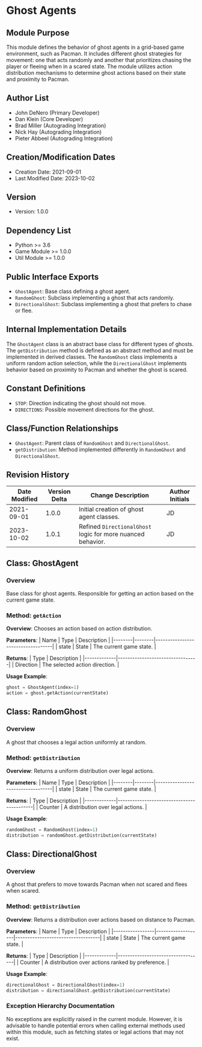 # Ghost Agents

## Module Purpose
This module defines the behavior of ghost agents in a grid-based game environment, such as Pacman. It includes different ghost strategies for movement: one that acts randomly and another that prioritizes chasing the player or fleeing when in a scared state. The module utilizes action distribution mechanisms to determine ghost actions based on their state and proximity to Pacman.

## Author List
- John DeNero (Primary Developer)
- Dan Klein (Core Developer)
- Brad Miller (Autograding Integration)
- Nick Hay (Autograding Integration)
- Pieter Abbeel (Autograding Integration)

## Creation/Modification Dates
- Creation Date: 2021-09-01
- Last Modified Date: 2023-10-02

## Version
- Version: 1.0.0

## Dependency List
- Python >= 3.6
- Game Module >= 1.0.0
- Util Module >= 1.0.0

## Public Interface Exports
- `GhostAgent`: Base class defining a ghost agent.
- `RandomGhost`: Subclass implementing a ghost that acts randomly.
- `DirectionalGhost`: Subclass implementing a ghost that prefers to chase or flee.

## Internal Implementation Details
The `GhostAgent` class is an abstract base class for different types of ghosts. The `getDistribution` method is defined as an abstract method and must be implemented in derived classes. The `RandomGhost` class implements a uniform random action selection, while the `DirectionalGhost` implements behavior based on proximity to Pacman and whether the ghost is scared.

## Constant Definitions
- `STOP`: Direction indicating the ghost should not move.
- `DIRECTIONS`: Possible movement directions for the ghost.

## Class/Function Relationships
- `GhostAgent`: Parent class of `RandomGhost` and `DirectionalGhost`.
- `getDistribution`: Method implemented differently in `RandomGhost` and `DirectionalGhost`.

## Revision History
| Date Modified | Version Delta | Change Description                         | Author Initials |
|---------------|---------------|-------------------------------------------|------------------|
| 2021-09-01    | 1.0.0        | Initial creation of ghost agent classes. | JD                |
| 2023-10-02    | 1.0.1        | Refined `DirectionalGhost` logic for more nuanced behavior. | JD                |

## Class: GhostAgent
### Overview
Base class for ghost agents. Responsible for getting an action based on the current game state.

### Method: `getAction`
**Overview**: Chooses an action based on action distribution.

**Parameters**:
| Name   | Type   | Description                       |
|--------|--------|-----------------------------------|
| state  | State  | The current game state.          |

**Returns**:
| Type        | Description                     |
|-------------|---------------------------------|
| Direction   | The selected action direction.  |

**Usage Example**:
```python
ghost = GhostAgent(index=1)
action = ghost.getAction(currentState)
```

## Class: RandomGhost
### Overview
A ghost that chooses a legal action uniformly at random.

### Method: `getDistribution`
**Overview**: Returns a uniform distribution over legal actions.

**Parameters**:
| Name   | Type   | Description                       |
|--------|--------|-----------------------------------|
| state  | State  | The current game state.          |

**Returns**:
| Type        | Description                               |
|-------------|-------------------------------------------|
| Counter     | A distribution over legal actions.       |

**Usage Example**:
```python
randomGhost = RandomGhost(index=1)
distribution = randomGhost.getDistribution(currentState)
``` 

## Class: DirectionalGhost
### Overview
A ghost that prefers to move towards Pacman when not scared and flees when scared.

### Method: `getDistribution`
**Overview**: Returns a distribution over actions based on distance to Pacman.

**Parameters**:
| Name            | Type              | Description                       |
|-----------------|-------------------|-----------------------------------|
| state           | State             | The current game state.          |

**Returns**:
| Type        | Description                       |
|-------------|-----------------------------------|
| Counter     | A distribution over actions ranked by preference. |

**Usage Example**:
```python
directionalGhost = DirectionalGhost(index=1)
distribution = directionalGhost.getDistribution(currentState)
``` 

### Exception Hierarchy Documentation
No exceptions are explicitly raised in the current module. However, it is advisable to handle potential errors when calling external methods used within this module, such as fetching states or legal actions that may not exist.